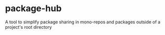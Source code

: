 # package-hub
A tool to simplify package sharing in mono-repos and packages outside of a project's root directory
